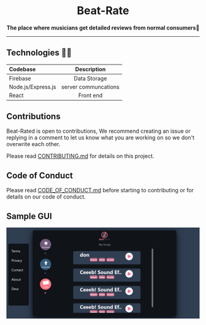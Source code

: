 
<h1 align="center">Beat-Rate</h1>
<p align="center">
  <strong>The place where musicians get detailed reviews from normal consumers🎨</strong>
</p>


---

## Technologies 👨‍💻

| Codebase             |      Description      |
| :------------------- | :-------------------: |
| Firebase             |   Data Storage     |
| Node.js/Express.js   | server communcations |
| React |   Front end  |



## Contributions

Beat-Rated is open to contributions, 
 We recommend creating an issue or replying in a comment to let us know what you are working on
 so we don't overwrite each other.

Please read [CONTRIBUTING.md](https://github.com/Beat-Rate/Beat-Rate/blob/master/Documentation/Contributions.md) 
for details on this project.

##

## Code of Conduct

Please read [CODE_OF_CONDUCT.md](https://github.com/Beat-Rate/Beat-Rate/blob/master/Documentation/code_of_conduct.md) 
before starting to contributing or for details on our code of conduct.





## Sample GUI

<img  src = "https://github.com/Beat-Rate/Beat-Rate/blob/master/React-Frontend/src/Components/Images/current-ui.png"  />
